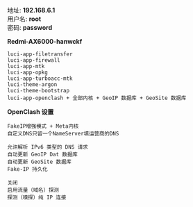 地址: **192.168.6.1**<br>
用户名: **root**<br>
密码: **password**


**Redmi-AX6000-hanwckf**
```
luci-app-filetransfer
luci-app-firewall
luci-app-mtk
luci-app-opkg
luci-app-turboacc-mtk
luci-theme-argon
luci-theme-bootstrap
luci-app-openclash + 全部内核 + GeoIP 数据库 + GeoSite 数据库
```


**OpenClash 设置**
```
FakeIP增强模式 + Meta内核
自定义DNS只留一个NameServer填运营商的DNS

允许解析 IPv6 类型的 DNS 请求
自动更新 GeoIP Dat 数据库
自动更新 GeoSite 数据库
Fake-IP 持久化

关闭
启用流量（域名）探测
探测（嗅探）纯 IP 连接
```

